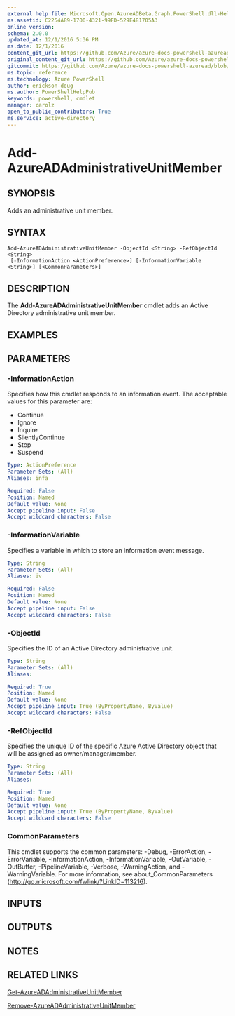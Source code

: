 ```yaml
---
external help file: Microsoft.Open.AzureADBeta.Graph.PowerShell.dll-Help.xml
ms.assetid: C2254A89-1700-4321-99FD-529E481705A3
online version: 
schema: 2.0.0
updated_at: 12/1/2016 5:36 PM
ms.date: 12/1/2016
content_git_url: https://github.com/Azure/azure-docs-powershell-azuread/blob/live/Azure%20AD%20Cmdlets/AzureAD/v2/Add-AzureADAdministrativeUnitMember.md
original_content_git_url: https://github.com/Azure/azure-docs-powershell-azuread/blob/live/Azure%20AD%20Cmdlets/AzureAD/v2/Add-AzureADAdministrativeUnitMember.md
gitcommit: https://github.com/Azure/azure-docs-powershell-azuread/blob/8f658f99458e2c236d5f4be363030b6f24cacc4c/Azure%20AD%20Cmdlets/AzureAD/v2/Add-AzureADAdministrativeUnitMember.md
ms.topic: reference
ms.technology: Azure PowerShell
author: erickson-doug
ms.author: PowerShellHelpPub
keywords: powershell, cmdlet
manager: carolz
open_to_public_contributors: True
ms.service: active-directory
---
```


# Add-AzureADAdministrativeUnitMember

## SYNOPSIS
Adds an administrative unit member.

## SYNTAX

```
Add-AzureADAdministrativeUnitMember -ObjectId <String> -RefObjectId <String>
 [-InformationAction <ActionPreference>] [-InformationVariable <String>] [<CommonParameters>]
```

## DESCRIPTION
The **Add-AzureADAdministrativeUnitMember** cmdlet adds an Active Directory administrative unit member.

## EXAMPLES

## PARAMETERS

### -InformationAction
Specifies how this cmdlet responds to an information event.
The acceptable values for this parameter are:
* Continue
* Ignore
* Inquire
* SilentlyContinue
* Stop
* Suspend
```yaml
Type: ActionPreference
Parameter Sets: (All)
Aliases: infa

Required: False
Position: Named
Default value: None
Accept pipeline input: False
Accept wildcard characters: False
```

### -InformationVariable
Specifies a variable in which to store an information event message.
```yaml
Type: String
Parameter Sets: (All)
Aliases: iv

Required: False
Position: Named
Default value: None
Accept pipeline input: False
Accept wildcard characters: False
```

### -ObjectId
Specifies the ID of an Active Directory administrative unit.
```yaml
Type: String
Parameter Sets: (All)
Aliases: 

Required: True
Position: Named
Default value: None
Accept pipeline input: True (ByPropertyName, ByValue)
Accept wildcard characters: False
```

### -RefObjectId
Specifies the unique ID of the specific Azure Active Directory object that will be assigned as owner/manager/member.
```yaml
Type: String
Parameter Sets: (All)
Aliases: 

Required: True
Position: Named
Default value: None
Accept pipeline input: True (ByPropertyName, ByValue)
Accept wildcard characters: False
```

### CommonParameters
This cmdlet supports the common parameters: -Debug, -ErrorAction, -ErrorVariable, -InformationAction, -InformationVariable, -OutVariable, -OutBuffer, -PipelineVariable, -Verbose, -WarningAction, and -WarningVariable. For more information, see about_CommonParameters (http://go.microsoft.com/fwlink/?LinkID=113216).

## INPUTS

## OUTPUTS

## NOTES

## RELATED LINKS

[Get-AzureADAdministrativeUnitMember](xref:AzureAD/v2/Get-AzureADAdministrativeUnitMember.md)

[Remove-AzureADAdministrativeUnitMember](xref:AzureAD/v2/Remove-AzureADAdministrativeUnitMember.md)

